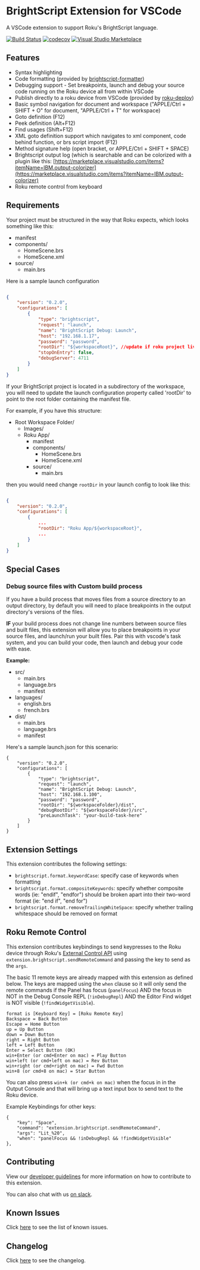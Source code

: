 # BrightScript Extension for VSCode
A VSCode extension to support Roku's BrightScript language.

[![Build Status](https://travis-ci.org/TwitchBronBron/vscode-brightscript-language.svg?branch=master)](https://travis-ci.org/TwitchBronBron/vscode-brightscript-language)
[![codecov](https://codecov.io/gh/TwitchBronBron/vscode-brightscript-language/branch/master/graph/badge.svg)](https://codecov.io/gh/TwitchBronBron/vscode-brightscript-language)
[![Visual Studio Marketplace](https://vsmarketplacebadge.apphb.com/installs-short/celsoaf.brightscript.svg?style=flat-square)](https://marketplace.visualstudio.com/items?itemName=celsoaf.brightscript)
<!--[![GitHub](https://img.shields.io/github/release/twitchbronbron/vscode-brightscript-language.svg?style=flat-square)](https://github.com/twitchbronbron/vscode-brightscript-language/releases)-->
## Features

- Syntax highlighting
- Code formatting (provided by [brightscript-formatter](https://github.com/TwitchBronBron/brightscript-formatter))
- Debugging support - Set breakpoints, launch and debug your source code running on the Roku device all from within VSCode
- Publish directly to a roku device from VSCode (provided by [roku-deploy](https://github.com/TwitchBronBron/roku-deploy))
- Basic symbol navigation for document and workspace ("APPLE/Ctrl + SHIFT + O" for document, "APPLE/Ctrl + T" for workspace)
- Goto definition (F12)
- Peek definition (Alt+F12)
- Find usages (Shift+F12)
- XML goto definition support which navigates to xml component, code behind function, or brs script import (F12)
- Method signature help (open bracket, or APPLE/Ctrl + SHIFT + SPACE)
- Brightscript output log (which is searchable and can be colorized with a plugin like this: [https://marketplace.visualstudio.com/items?itemName=IBM.output-colorizer](https://marketplace.visualstudio.com/items?itemName=IBM.output-colorizer)
- Roku remote control from keyboard


## Requirements

Your project must be structured in the way that Roku expects, which looks something like this:

- manifest
- components/
    - HomeScene.brs
    - HomeScene.xml
- source/
    - main.brs

Here is a sample launch configuration

```json

{
    "version": "0.2.0",
    "configurations": [
        {
            "type": "brightscript",
            "request": "launch",
            "name": "BrightScript Debug: Launch",
            "host": "192.168.1.17",
            "password": "password",
            "rootDir": "${workspaceRoot}", //update if roku project lives in a subdirectory
            "stopOnEntry": false,
            "debugServer": 4711
        }
    ]
}
```

If your BrightScript project is located in a subdirectory of the workspace, you will need to update the launch configuration property called 'rootDir' to point to the root folder containing the manifest file.

For example, if you have this structure:

- Root Workspace Folder/
  - Images/
  - Roku App/
    - manifest
    - components/
        - HomeScene.brs
        - HomeScene.xml
    - source/
        - main.brs

then you would need change `rootDir` in your launch config to look like this:

```json

{
    "version": "0.2.0",
    "configurations": [
        {
            ...
            "rootDir": "Roku App/${workspaceRoot}",
            ...
        }
    ]
}
```

## Special Cases

### Debug source files with Custom build process

If you have a build process that moves files from a source directory to an output directory, by default you will need to place breakpoints in the output directory's versions of the files.

**IF** your build process does not change line numbers between source files and built files, this extension will allow you to place breakpoints in your source files, and launch/run your built files. Pair this with vscode's task system, and you can build your code, then launch and debug your code with ease.

**Example:**
  - src/
    - main.brs
    - language.brs
    - manifest
  - languages/
    - english.brs
    - french.brs
  - dist/
    - main.brs
    - language.brs
    - manifest

Here's a sample launch.json for this scenario:

```
{
    "version": "0.2.0",
    "configurations": [
        {
            "type": "brightscript",
            "request": "launch",
            "name": "BrightScript Debug: Launch",
            "host": "192.168.1.100",
            "password": "password",
            "rootDir": "${workspaceFolder}/dist",
            "debugRootDir": "${workspaceFolder}/src",
            "preLaunchTask": "your-build-task-here"
        }
    ]
}

```

## Extension Settings

This extension contributes the following settings:

* `brightscript.format.keywordCase`: specify case of keywords when formatting
* `brightscript.format.compositeKeywords`: specify whether composite words (ie: "endif", "endfor") should be broken apart into their two-word format (ie: "end if", "end for")
* `brightscript.format.removeTrailingWhiteSpace`: specify whether trailing whitespace should be removed on format

## Roku Remote Control

This extension contributes keybindings to send keypresses to the Roku device through Roku's [External Control API](https://sdkdocs.roku.com/display/sdkdoc/External+Control+API#ExternalControlAPI-KeypressKeyValues) using `extension.brightscript.sendRemoteCommand` and passing the key to send as the `args`.

The basic 11 remote keys are already mapped with this extension as defined below. The keys are mapped using the `when` clause so it will only send the remote commands if the Panel has focus (`panelFocus`) AND the focus in NOT in the Debug Console REPL (`!inDebugRepl`) AND the Editor Find widget is NOT visible (`!findWidgetVisible`).

```
format is [Keyboard Key] = [Roku Remote Key]
Backspace = Back Button
Escape = Home Button
up = Up Button
down = Down Button
right = Right Button
left = Left Button
Enter = Select Button (OK)
win+Enter (or cmd+Enter on mac) = Play Button
win+left (or cmd+left on mac) = Rev Button
win+right (or cmd+right on mac) = Fwd Button
win+8 (or cmd+8 on mac) = Star Button
```

You can also press `win+k (or cmd+k on mac)` when the focus in in the Output Console and that will bring up a text input box to send text to the Roku device.

Example Keybindings for other keys:
```
{
	"key": "Space",
	"command": "extension.brightscript.sendRemoteCommand",
	"args": "Lit_%20",
	"when": "panelFocus && !inDebugRepl && !findWidgetVisible"
},
```

## Contributing

View our [developer guidelines](https://github.com/TwitchBronBron/vscode-brightscript-language/blob/master/developer-guidelines.md) for more information on how to contribute to this extension.

You can also chat with us [on slack](https://rokudevelopers.slack.com/messages/CEGCA7AKF/).

## Known Issues

Click [here](https://github.com/TwitchBronBron/vscode-brightscript-language/issues) to see the list of known issues.

## Changelog
Click [here](https://github.com/TwitchBronBron/vscode-brightscript-language/blob/master/CHANGELOG.md) to see the changelog.
